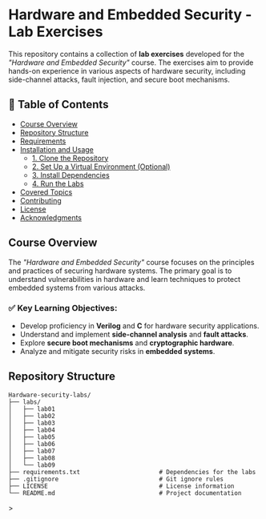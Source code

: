 # Hardware and Embedded Security - Lab Exercises

This repository contains a collection of **lab exercises** developed for the *"Hardware and Embedded Security"* course. The exercises aim to provide hands-on experience in various aspects of hardware security, including side-channel attacks, fault injection, and secure boot mechanisms.

## 📑 Table of Contents

- [Course Overview](#course-overview)
- [Repository Structure](#repository-structure)
- [Requirements](#requirements)
- [Installation and Usage](#installation-and-usage)
  - [1. Clone the Repository](#1-clone-the-repository)
  - [2. Set Up a Virtual Environment (Optional)](#2-set-up-a-virtual-environment-optional)
  - [3. Install Dependencies](#3-install-dependencies)
  - [4. Run the Labs](#4-run-the-labs)
- [Covered Topics](#covered-topics)
- [Contributing](#contributing)
- [License](#license)
- [Acknowledgments](#acknowledgments)

## Course Overview

The *"Hardware and Embedded Security"* course focuses on the principles and practices of securing hardware systems. The primary goal is to understand vulnerabilities in hardware and learn techniques to protect embedded systems from various attacks.

### ✅ Key Learning Objectives:
- Develop proficiency in **Verilog** and **C** for hardware security applications.
- Understand and implement **side-channel analysis** and **fault attacks**.
- Explore **secure boot mechanisms** and **cryptographic hardware**.
- Analyze and mitigate security risks in **embedded systems**.

## Repository Structure

```
Hardware-security-labs/
├── labs/
│   ├── lab01                               
│   ├── lab02                               
│   ├── lab03                               
│   ├── lab04                               
│   ├── lab05                               
│   ├── lab06
│   ├── lab07
│   ├── lab08
│   └── lab09
├── requirements.txt                      # Dependencies for the labs
├── .gitignore                            # Git ignore rules
├── LICENSE                               # License information
└── README.md                             # Project documentation
```
<!---
## Requirements

To run the lab exercises, you will need:
- **Verilog** and **C compilers**
- **Make** for build automation
- The libraries listed in `requirements.txt` if applicable

Install dependencies with:

```bash
pip install -r requirements.txt
```

## Installation and Usage

### 1. Clone the Repository

```bash
git clone https://github.com/sroman0/Hardware-security-labs.git
cd Hardware-security-labs
```

### 2. Set Up a Virtual Environment (Optional)

```bash
python -m venv venv
source venv/bin/activate  # On Windows: venv\Scripts\activate
```

### 3. Install Dependencies

```bash
pip install -r requirements.txt
```

### 4. Run the Labs

Navigate to the desired lab directory and follow the instructions provided in the lab's README file.

## Covered Topics

The lab exercises cover a variety of topics, including but not limited to:

- **Side-Channel Analysis**: Power and timing analysis techniques.
- **Fault Injection Attacks**: Techniques for inducing faults in hardware systems.
- **Secure Boot**: Implementing and analyzing secure boot mechanisms.
- **Cryptographic Hardware**: Implementations of AES, RSA, and other algorithms.
- **Embedded Security**: Protecting IoT and embedded devices.

## Contributing

Contributions are welcome! If you have suggestions or improvements, please open an issue or submit a pull request. Make sure to follow the existing code style and include clear commit messages.

## License

This project is licensed under the **GNU General Public License v3.0**.  
See the [LICENSE](./LICENSE) file for details.

## Acknowledgments

- Developed for the *"Hardware and Embedded Security"* course.
- Special thanks to the course instructors for their guidance and to fellow classmates for their collaboration.
- Datasets and resources used in these labs are either publicly available or provided by the course instructors.

---

For any questions, feel free to open an issue or contact the repository maintainer.
-->>
